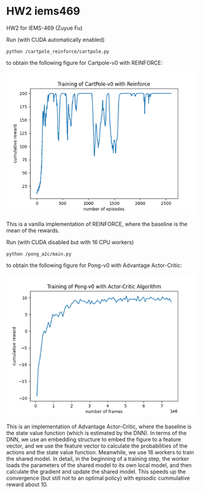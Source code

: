# HW2 iems469

HW2 for IEMS-469 (Zuyue Fu)

Run (with CUDA automatically enabled)
```
python /cartpole_reinforce/cartpole.py
```
to obtain the following figure for Cartpole-v0 with REINFORCE: 

![alt text](https://github.com/wuyuup/iems469/blob/master/hw2/cartpole_reinforce/cartpole.png?raw=true)

This is a vanilla implementation of REINFORCE, where the baseline is the mean of the rewards. 

Run (with CUDA disabled but with 16 CPU workers)
```
python /pong_a2c/main.py
```
to obtain the following figure for Pong-v0 with Advantage Actor-Critic: 

![alt text](https://github.com/wuyuup/iems469/blob/master/hw2/pong_a2c/pong.png?raw=true)

This is an implementation of Advantage Actor-Critic, where the baseline is the state value function (which is estimated by the DNN). In terms of the DNN, we use an embedding structure to embed the figure to a feature vector, and we use the feature vector to calculate the probabilities of the actions and the state value function.  Meanwhile, we use 16 workers to train the shared model.  In detail, in the beginning of a training step, the worker loads the parameters of the shared model to its own local model, and then calculate the gradient and update the shared model. This speeds up the convergence (but still not to an optimal policy) with episodic cummulative reward about 10. 

